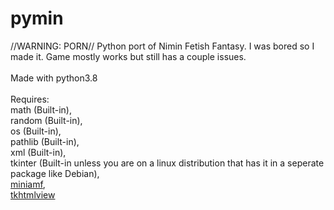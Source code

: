 # pymin
//WARNING: PORN// Python port of Nimin Fetish Fantasy. I was bored so I made it. Game mostly works but still has a couple issues.<br><br>Made with python3.8<br><br>Requires:<br>math (Built-in),<br>random (Built-in),<br>os (Built-in),<br>pathlib (Built-in),<br>xml (Built-in),<br>tkinter (Built-in unless you are on a linux distribution that has it in a seperate package like Debian),<br>[miniamf](https://pypi.org/project/Mini-AMF/),<br>[tkhtmlview](https://pypi.org/project/tkhtmlview/)
